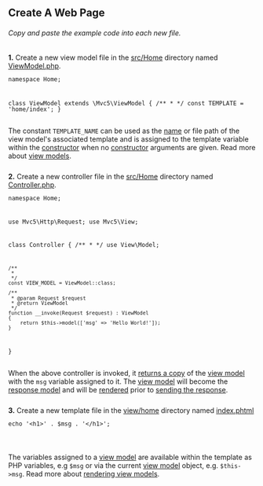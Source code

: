 ## Create A Web Page
<h6 class="text-muted">Copy and paste the example code into each new file.</h6>
<p style="margin-top:25px;"><a id="view-model"></a><b>1.</b> Create a new view model file in the <a href="https://github.com/mvc5/mvc5-application/tree/master/src/Home">src/Home</a> directory named <a href="https://github.com/mvc5/mvc5-application/tree/master/src/Home/ViewModel.php">ViewModel.php</a>.</p>
<pre style="line-height:1"><code><?php

namespace Home;

class ViewModel
    extends \Mvc5\ViewModel
{
    /**
     *
     */
    const TEMPLATE = 'home/index';
}</code></pre>
<p>The constant <code>TEMPLATE_NAME</code> can be used as the <a href="https://github.com/mvc5/mvc5/blob/master/src/Template/TemplateModel.php#L14">name</a> or file path of the view model's associated template and is assigned to the template variable within the <a href="https://github.com/mvc5/mvc5/blob/master/src/View/Config/ViewModel.php#L27">constructor</a> when no <a href="https://github.com/mvc5/mvc5/blob/master/src/View/Config/ViewModel.php#L27">constructor</a> arguments are given. Read more about <a href="/overview/#view-models">view models</a>.</p>
<p style="margin-top:25px;"><a id="controller"></a><b>2.</b> Create a new controller file in the <a href="https://github.com/mvc5/mvc5-application/tree/master/src/Home">src/Home</a> directory named <a href="https://github.com/mvc5/mvc5-application/blob/master/src/Home/Controller.php">Controller.php</a>.</p>
<pre style="line-height:1"><code><?php
                                 
namespace Home;

use Mvc5\Http\Request;
use Mvc5\View;

class Controller
{
    /**
     *
     */
    use View\Model;
    
    /**
     *
     */
    const VIEW_MODEL = ViewModel::class;
    
    /**
     * @param Request $request
     * @return ViewModel
     */
    function __invoke(Request $request) : ViewModel
    {
        return $this->model(['msg' => 'Hello World!']);
    }
}</code></pre>
<p>When the above controller is invoked, it <a href="https://github.com/mvc5/mvc5/blob/master/src/Plugins/View.php#L37">returns a copy</a> of the <a href="https://github.com/mvc5/mvc5-application/blob/master/src/Home/ViewModel.php">view model</a> with the <code>msg</code> variable assigned to it. The <a href="https://github.com/mvc5/mvc5-application/blob/master/src/Home/ViewModel.php">view model</a> will become the <a href="https://github.com/mvc5/mvc5/blob/master/src/Response/Dispatch.php#L78">response model</a> and will be <a href="https://github.com/mvc5/mvc5/blob/master/src/View/Engine/PhpEngine.php#L18">rendered</a> prior to <a href="https://github.com/mvc5/mvc5/blob/master/src/Response/Service/Send.php#L66">sending the response</a>.</p>
<p style="margin-top:25px;"><a id="view-template"></a><b>3.</b> Create a new template file in the <a href="https://github.com/mvc5/mvc5-application/tree/master/view/home">view/home</a> directory named <a href="https://github.com/mvc5/mvc5-application/blob/master/view/home/index.phtml">index.phtml</a></p>
<pre style="line-height:1"><code><?php
                                 
  echo '&lt;h1&gt;' . $msg . '&lt;/h1&gt;';

</code></pre>
<p>The variables assigned to a <a href="https://github.com/mvc5/mvc5/blob/master/src/View/ViewModel.php">view model</a> are available within the template as PHP variables, e.g <code>$msg</code> or via the current <a href="https://github.com/mvc5/mvc5-application/tree/master/src/Home/ViewModel.php">view model</a> object, e.g. <code>$this->msg</code>. Read more about <a href="/overview/#rendering-view-models">rendering view models</a>.</p>
